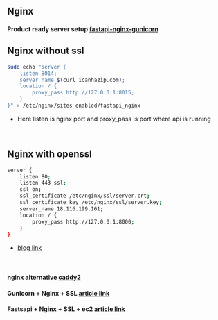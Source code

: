 ## Nginx 

#### Product ready server setup [fastapi-nginx-gunicorn](https://dylancastillo.co/fastapi-nginx-gunicorn/)

## Nginx without ssl

```bash
sudo echo "server {
    listen 8014;
    server_name $(curl icanhazip.com);
    location / {
        proxy_pass http://127.0.0.1:8015;
    }
}" > /etc/nginx/sites-enabled/fastapi_nginx
```
* Here listen is nginx port and proxy_pass is port where api is running
</br>


## Nginx with openssl

```bash
server {
    listen 80;
    listen 443 ssl;
    ssl on;
    ssl_certificate /etc/nginx/ssl/server.crt;
    ssl_certificate_key /etc/nginx/ssl/server.key;
    server_name 18.116.199.161;
    location / {
        proxy_pass http://127.0.0.1:8000;
    }
}
```
* [blog link](https://lcalcagni.medium.com/deploy-your-fastapi-to-aws-ec2-using-nginx-aa8aa0d85ec7)
</br>

#### nginx alternative [caddy2](https://stribny.name/blog/caddy-config/)

#### Gunicorn + Nginx + SSL [article link](https://dev.to/chand1012/how-to-host-a-flask-server-with-gunicorn-and-https-942)

#### Fastsapi + Nginx + SSL + ec2 [article link](https://lcalcagni.medium.com/deploy-your-fastapi-to-aws-ec2-using-nginx-aa8aa0d85ec7)